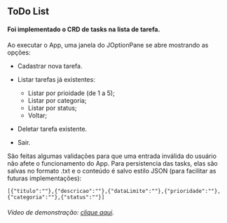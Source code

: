 <h2>ToDo List</h2>
<h4> Foi implementado o CRD de tasks na lista de tarefa.</h4>
<p>Ao executar o App, uma janela do JOptionPane se abre mostrando
as opções:</p>

- Cadastrar nova tarefa.

- Listar tarefas já existentes:
    - Listar por prioidade (de 1 a 5);
    - Listar por categoria;
    - Listar por status;
    - Voltar;

- Deletar tarefa existente.
- Sair.

<p>São feitas algumas validações para que uma entrada inválida
do usuário não afete o funcionamento do App.
Para persistencia das tasks, elas são salvas no formato .txt 
e o conteúdo é salvo estilo JSON (para facilitar as futuras 
implementações):

`[{"titulo":""},{"descricao":""},{"dataLimite":""},{"prioridade":""},{"categoria":""},{"status":""}]`
</p>

<h6>Vídeo de demonstração: <a href="https://www.linkedin.com/posts/jgmarquesm_acelerazg-versionamento-caejdigo-activity-6964988342270603264-B3LF?utm_source=linkedin_share&utm_medium=member_desktop_web" target="_blank">clique aqui</a>.</h6>

